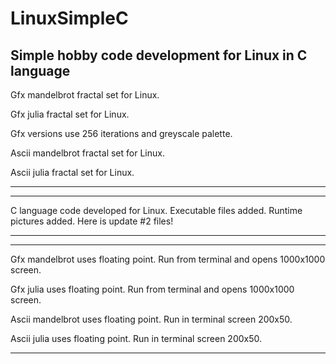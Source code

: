 # LinuxSimpleC
Simple hobby code development for Linux in C language
---------------------------------------------------------------------------------------------------------------

Gfx mandelbrot fractal set for Linux.

Gfx julia fractal set for Linux.

Gfx versions use 256 iterations and greyscale palette.

Ascii mandelbrot fractal set for Linux.

Ascii julia fractal set for Linux.

---------------------------------------------------------------------------------------------------------------


---------------------------------------------------------------------------------------------------------------
C language code developed for Linux. 
Executable files added.
Runtime pictures added.
Here is update #2 files!

---------------------------------------------------------------------------------------------------------------


---------------------------------------------------------------------------------------------------------------

Gfx mandelbrot uses floating point. Run from terminal and opens 1000x1000 screen.

Gfx julia uses floating point. Run from terminal and opens 1000x1000 screen.

Ascii mandelbrot uses floating point. Run in terminal screen 200x50.

Ascii julia uses floating point. Run in terminal screen 200x50.

---------------------------------------------------------------------------------------------------------------
